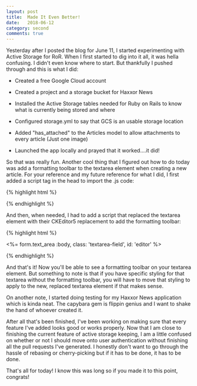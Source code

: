 ```yaml
---
layout: post
title:  Made It Even Better!
date:   2018-06-12
category: second
comments: true
---
```


Yesterday after I posted the blog for June 11, I started experimenting with Active Storage for RoR. When I first started to dig into it all, it was hella confusing. I didn't even know where to start. But thankfully I pushed through and this is what I did:

<ul>
    <li>
        <p>Created a free Google Cloud account</p>
    </li>
    <li>
        <p>Created a project and a storage bucket for Haxxor News</p>
    </li>
    <li>
        <p>Installed the Active Storage tables needed for Ruby on Rails to know what is currently being stored and where</p>
    </li>
    <li>
        <p>Configured storage.yml to say that GCS is an usable storage location</p>
    </li>
    <li>
        <p>Added "has_attached" to the Articles model to allow attachments to every article (Just one image)</p>
    </li>
    <li>
        <p>Launched the app locally and prayed that it worked....it did!</p>
    </li>
</ul>

So that was really fun. Another cool thing that I figured out how to do today was add a formatting toolbar to the textarea element when creating a new article. For your reference and my future reference for what I did, I first added a script tag in the head to import the .js code:

{% highlight html %}
<!--  @source https://cdn.ckeditor.com/#ckeditor5 
Add code to application.html.erb -->   
<script src="https://cdn.ckeditor.com/ckeditor5/10.0.1/classic/ckeditor.js">
</script>
{% endhighlight %}

And then, when needed, I had to add a script that replaced the textarea element with their CKEditor5 replacement to add the formatting toolbar:

{% highlight html %}

<!-- The form is generated from rail's form_for form generator  -->
<%= form.text_area :body, class: 'textarea-field', id: 'editor' %>
<!--  @source https://cdn.ckeditor.com/#ckeditor5 
Add code wherever the formatting toolbar is desired -->
<script>
  ClassicEditor
    .create( document.querySelector( '#editor' ), {
        toolbar: [ 'heading', '|', 'bold', 'italic', 'bulletedList', 'numberedList', 'link', 'blockQuote' ]
    }
    ) .catch( error => {
        console.log( error );
    } );
</script>
{% endhighlight %}

And that's it! Now you'll be able to see a formatting toolbar on your textarea element. But something to note is that if you have specific styling for that textarea without the formatting toolbar, you will have to move that styling to apply to the new, replaced textarea element if that makes sense. 

On another note, I started doing testing for my Haxxor News application which is kinda neat. The capybara gem is flippin genius and I want to shake the hand of whoever created it. 

After all that's been finished, I've been working on making sure that every feature I've added looks good or works properly. Now that I am close to finishing the current feature of active storage keeping, I am a little confused on whether or not I should move onto user authentication without finishing all the pull requests I've generated. I honestly don't want to go through the hassle of rebasing or cherry-picking but if it has to be done, it has to be done. 

That's all for today! I know this was long so if you made it to this point, congrats!